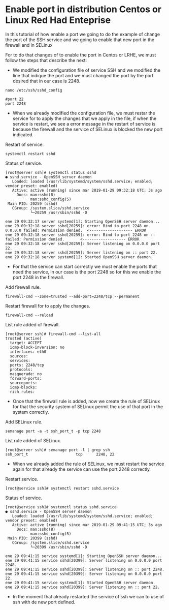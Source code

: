 # Enable port in distribution Centos or Linux Red Had Enteprise

In this tutorial of how enable a port we going to do the example of change the port of the SSH service and we going to enable that new port in the firewall and in SELinux

For to do that changes of to enable the port in Centos or LRHE, we must follow the steps that describe the next:

- We modified the configuration file of service SSH and we modified the line that indique the port and we must changed the port by the port desired that in our case is 2248.

```
nano /etc/ssh/sshd_config

#port 22
port 2248
```

- When we already modified the configuration file, we must restar the service for to apply the changes that we apply in the file, if when the service is restart, we see a error message in the restart of service is because the firewall and the service of SELinux is blocked the new port indicated.

Restart of service.

```
systemctl restart sshd
```

Status of service.

```
[root@server ssh]# systemctl status sshd
● sshd.service - OpenSSH server daemon
   Loaded: loaded (/usr/lib/systemd/system/sshd.service; enabled; vendor preset: enabled)
   Active: active (running) since mar 2019-01-29 09:32:18 UTC; 3s ago
     Docs: man:sshd(8)
           man:sshd_config(5)
 Main PID: 20259 (sshd)
   CGroup: /system.slice/sshd.service
           └─20259 /usr/sbin/sshd -D

ene 29 09:32:17 server systemd[1]: Starting OpenSSH server daemon...
ene 29 09:32:18 server sshd[20259]: error: Bind to port 2248 on 0.0.0.0 failed: Permission denied.  <------------------- ERROR
ene 29 09:32:18 server sshd[20259]: error: Bind to port 2248 on :: failed: Permission denied.   	<------------------- ERROR
ene 29 09:32:18 server sshd[20259]: Server listening on 0.0.0.0 port 22.
ene 29 09:32:18 server sshd[20259]: Server listening on :: port 22.
ene 29 09:32:18 server systemd[1]: Started OpenSSH server daemon.
```

- For that the service can start correctly we must enable the ports that need the service, in our case is the port 2248 so for this we enable the port 2248 in the firewall.

Add firewall rule.

```
firewall-cmd --zone=trusted --add-port=2248/tcp --permanent
```

Restart firewall for to apply the changes.

```
firewall-cmd --reload
```

List rule added of firewall.

```
[root@server ssh]# firewall-cmd --list-all
trusted (active)
  target: ACCEPT
  icmp-block-inversion: no
  interfaces: eth0
  sources: 
  services: 
  ports: 2248/tcp
  protocols: 
  masquerade: no
  forward-ports: 
  sourceports: 
  icmp-blocks: 
  rich rules: 
```

- Once that the firewall rule is added, now we create the rule of SELinux for that the security system of SELinux permit the use of that port in the system correctly.

Add SELinux rule.

```
semanage port -a -t ssh_port_t -p tcp 2248
```

List rule added of SELinux.

```
[root@server ssh]# semanage port -l | grep ssh
ssh_port_t                     tcp      2248, 22
```

- When we already added the rule of SELinux, we must restart the service again for that already the service can use the port 2248 correctly.

Restart service.

```
[root@service ssh]# systemctl restart sshd.service
```

Status of service.

```
[root@service ssh]# systemctl status sshd.service
● sshd.service - OpenSSH server daemon
   Loaded: loaded (/usr/lib/systemd/system/sshd.service; enabled; vendor preset: enabled)
   Active: active (running) since mar 2019-01-29 09:41:15 UTC; 3s ago
     Docs: man:sshd(8)
           man:sshd_config(5)
 Main PID: 20399 (sshd)
   CGroup: /system.slice/sshd.service
           └─20399 /usr/sbin/sshd -D

ene 29 09:41:15 service systemd[1]: Starting OpenSSH server daemon...
ene 29 09:41:15 service sshd[20399]: Server listening on 0.0.0.0 port 2248.
ene 29 09:41:15 service sshd[20399]: Server listening on :: port 2248.
ene 29 09:41:15 service sshd[20399]: Server listening on 0.0.0.0 port 22.
ene 29 09:41:15 service systemd[1]: Started OpenSSH server daemon.
ene 29 09:41:15 service sshd[20399]: Server listening on :: port 22.
```

- In the moment that already restarted the service of ssh we can to use of ssh with de new port defined.
